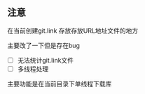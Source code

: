 ## 注意

在当前创建git.link   存放存放URL地址文件的地方

主要改了一下但是存在bug

- [ ] 无法统计git.link文件
- [ ] 多线程处理

主要功能是在当前目录下单线程下载库


